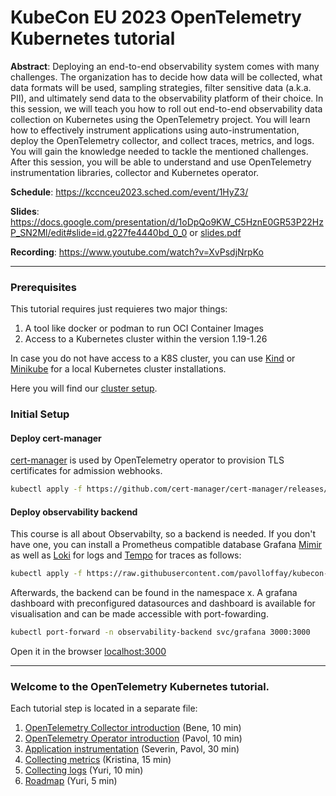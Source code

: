 # KubeCon EU 2023 OpenTelemetry Kubernetes tutorial

__Abstract__:
Deploying an end-to-end observability system comes with many challenges. The organization has to decide how data will be collected, what data formats will be used, sampling strategies, filter sensitive data (a.k.a. PII), and ultimately send data to the observability platform of their choice. In this session, we will teach you how to roll out end-to-end observability data collection on Kubernetes using the OpenTelemetry project. You will learn how to effectively instrument applications using auto-instrumentation, deploy the OpenTelemetry collector, and collect traces, metrics, and logs. You will gain the knowledge needed to tackle the mentioned challenges. After this session, you will be able to understand and use OpenTelemetry instrumentation libraries, collector and Kubernetes operator.

__Schedule__: https://kccnceu2023.sched.com/event/1HyZ3/

__Slides__: https://docs.google.com/presentation/d/1oDpQo9KW_C5HznE0GR53P22HzP_SN2Ml/edit#slide=id.g227fe4440bd_0_0 or [slides.pdf](./slides.pdf)

__Recording__: https://www.youtube.com/watch?v=XvPsdjNrpKo

---

### Prerequisites

This tutorial requires just requieres two major things:
1. A tool like docker or podman to run OCI Container Images
1. Access to a Kubernetes cluster within the version 1.19-1.26

In case you do not have access to a K8S cluster, you can use  [Kind](https://kind.sigs.k8s.io/docs/user/quick-start/) or [Minikube](https://minikube.sigs.k8s.io/docs/start/) for a local Kubernetes cluster installations.

Here you will find our [cluster setup](./00-cluster-setup.md).


### Initial Setup

#### Deploy cert-manager

[cert-manager](https://cert-manager.io/docs/) is used by OpenTelemetry operator to provision TLS certificates for admission webhooks.

```bash
kubectl apply -f https://github.com/cert-manager/cert-manager/releases/download/v1.11.0/cert-manager.yaml
```

#### Deploy observability backend

This course is all about Observabilty, so a backend is needed. If you don't have one, you can install a Prometheus compatible database Grafana [Mimir](https://github.com/grafana/mimir) as well as [Loki](https://github.com/grafana/loki) for logs and [Tempo](https://github.com/grafana/tempo) for traces as follows:

```bash
kubectl apply -f https://raw.githubusercontent.com/pavolloffay/kubecon-eu-2023-opentelemetry-kubernetes-tutorial/main/backend/01-backend.yaml
```

Afterwards, the backend can be found in the namespace x. A grafana dashboard with preconfigured datasources and dashboard is available for visualisation and can be made accessible with port-fowarding.

```bash
kubectl port-forward -n observability-backend svc/grafana 3000:3000
```

Open it in the browser [localhost:3000](http://localhost:3000/)

---

### Welcome to the OpenTelemetry Kubernetes tutorial.

Each tutorial step is located in a separate file:

1. [OpenTelemetry Collector introduction](./01-collector-introduction.md) (Bene, 10 min)
1. [OpenTelemetry Operator introduction](./02-operator-introduction.md) (Pavol, 10 min)
1. [Application instrumentation](./03-app-instrumentation.md) (Severin, Pavol, 30 min)
1. [Collecting metrics](./04-metrics.md) (Kristina, 15 min)
1. [Collecting logs](./05-logs.md) (Yuri, 10 min)
1. [Roadmap](./06-roadmap.md) (Yuri, 5 min)
